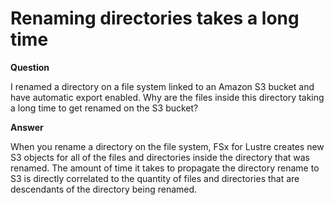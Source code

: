 # Renaming directories takes a long time<a name="rename-directory-time"></a>

**Question**

I renamed a directory on a file system linked to an Amazon S3 bucket and have automatic export enabled\. Why are the files inside this directory taking a long time to get renamed on the S3 bucket?

**Answer**

When you rename a directory on the file system, FSx for Lustre creates new S3 objects for all of the files and directories inside the directory that was renamed\. The amount of time it takes to propagate the directory rename to S3 is directly correlated to the quantity of files and directories that are descendants of the directory being renamed\.